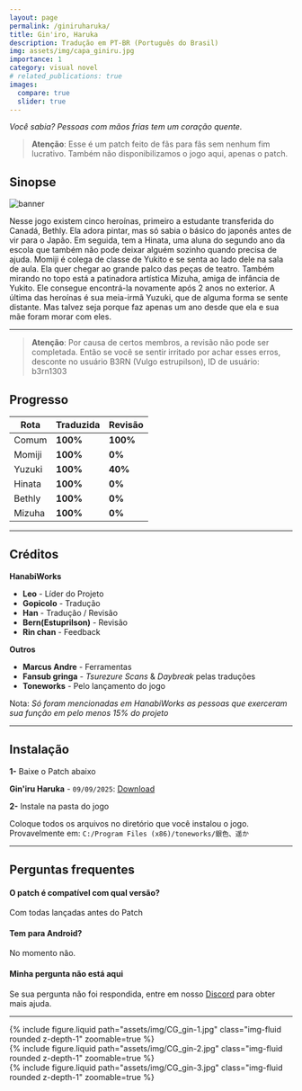 ```yaml
---
layout: page
permalink: /giniruharuka/
title: Gin'iro, Haruka
description: Tradução em PT-BR (Português do Brasil)
img: assets/img/capa_giniru.jpg
importance: 1
category: visual novel
# related_publications: true
images:
  compare: true
  slider: true
---
```


*Você sabia? Pessoas com mãos frias tem um coração quente.*

> **Atenção**: Esse é um patch feito de fãs para fãs sem nenhum fim lucrativo. Também não disponibilizamos o jogo aqui, apenas o patch.

## Sinopse

![banner](https://s2.vndb.org/cv/71/31971.jpg)


Nesse jogo existem cinco heroínas, primeiro a estudante transferida do Canadá, Bethly. Ela adora pintar, mas só sabia o básico do japonês antes de vir para o Japão. Em seguida, tem a Hinata, uma aluna do segundo ano da escola que também não pode deixar alguém sozinho quando precisa de ajuda. Momiji é colega de classe de Yukito e se senta ao lado dele na sala de aula. Ela quer chegar ao grande palco das peças de teatro. Também mirando no topo está a patinadora artística Mizuha, amiga de infância de Yukito. Ele consegue encontrá-la novamente após 2 anos no exterior. A última das heroínas é sua meia-irmã Yuzuki, que de alguma forma se sente distante. Mas talvez seja porque faz apenas um ano desde que ela e sua mãe foram morar com eles. 

---

> **Atenção**: Por causa de certos membros, a revisão não pode ser completada. Então se você se sentir irritado por achar esses erros, desconte no usuário B3RN (Vulgo estrupilson), ID de usuário: b3rn1303

## Progresso

| Rota         | Traduzida | Revisão    |
|--------------|-----------|------------|
| Comum        | **100%**  | **100%**   |
| Momiji       | **100%**  | **0%**     |
| Yuzuki       | **100%**  | **40%**    |
| Hinata       | **100%**  | **0%**     |
| Bethly       | **100%**  | **0%**     |
| Mizuha       | **100%**  | **0%**     |

---


## Créditos


**HanabiWorks**

- **Leo** - Líder do Projeto
- **Gopicolo** - Tradução
- **Han** - Tradução / Revisão
- **Bern(Estuprilson)** - Revisão
- **Rin chan** - Feedback


**Outros**

- **Marcus Andre** - Ferramentas
- **Fansub gringa** - *Tsurezure Scans* & *Daybreak* pelas traduções
- **Toneworks** - Pelo lançamento do jogo

Nota: *Só foram mencionadas em HanabiWorks as pessoas que exerceram sua função em pelo menos 15% do projeto*

---


## Instalação

**1-** Baixe o Patch abaixo

**Gin'iru Haruka** - `09/09/2025`: [Download](https://www.mediafire.com/file/ca8ad2qb49ygqf5/Gin'Iro+Patch+5.0.rar/file)

<!-- *Patch parcial contendo as rotas: Comum, Momiji, Yuzuki, Hi* -->

**2-** Instale na pasta do jogo

Coloque todos os arquivos no diretório que você instalou o jogo. Provavelmente em: ```C:/Program Files (x86)/toneworks/銀色、遥か```

---


## Perguntas frequentes

#### O patch é compatível com qual versão?
Com todas lançadas antes do Patch

#### Tem para Android?
No momento não.

#### Minha pergunta não está aqui
Se sua pergunta não foi respondida, entre em nosso [Discord](https://discord.com/invite/ATTxJYuTvm) para obter mais ajuda.


---

<div class="row mt-3">
    <div class="col-sm mt-3 mt-md-0">
        {% include figure.liquid path="assets/img/CG_gin-1.jpg" class="img-fluid rounded z-depth-1" zoomable=true %}
    </div>
    <div class="col-sm mt-3 mt-md-0">
        {% include figure.liquid path="assets/img/CG_gin-2.jpg" class="img-fluid rounded z-depth-1" zoomable=true %}
    </div>
    <div class="col-sm mt-3 mt-md-0">
        {% include figure.liquid path="assets/img/CG_gin-3.jpg" class="img-fluid rounded z-depth-1" zoomable=true %}
    </div>
</div>




